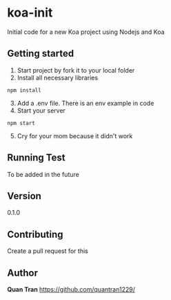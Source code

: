 # koa-init
Initial code for a new Koa project using Nodejs and Koa

## Getting started
1. Start project by fork it to your local folder
2. Install all necessary libraries
```
npm install
```
3. Add a .env file. There is an env example in code
4. Start your server
```
npm start
```
5. Cry for your mom because it didn't work

## Running Test
To be added in the future

## Version
0.1.0

## Contributing
Create a pull request for this

## Author
**Quan Tran**
https://github.com/quantran1229/
